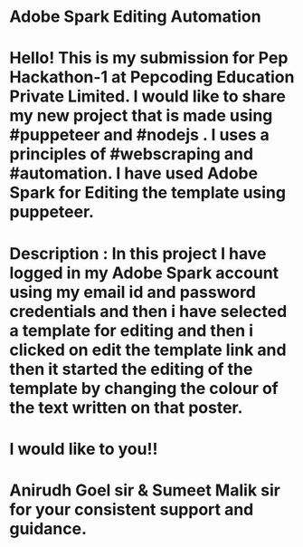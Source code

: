 # Adobe Spark Editing Automation 
# Hello! This is my submission for Pep Hackathon-1 at Pepcoding Education Private Limited. I would like to share my new project that is made using #puppeteer and #nodejs . I uses a principles of #webscraping and #automation. I have used Adobe Spark for Editing the template using puppeteer.

# Description : In this project I have logged in my Adobe Spark account using my email id and password credentials and then i have selected a template for editing and then i clicked on edit the template link and then it started the editing of the template by changing the colour of the text written on that poster. 

# I would like to you!! 
# Anirudh Goel sir & Sumeet Malik sir for your consistent support and guidance.



